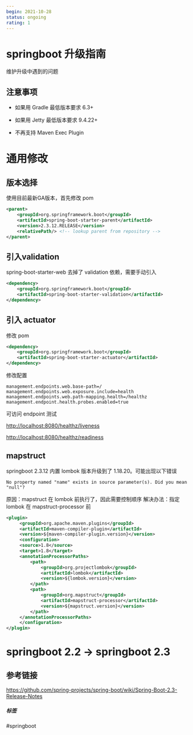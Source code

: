 ```yaml
---
begin: 2021-10-28
status: ongoing
rating: 1
---
```


# springboot 升级指南

维护升级中遇到的问题

## 注意事项

-   如果用 Gradle 最低版本要求 6.3+
    
-   如果用 Jetty 最低版本要求 9.4.22+
    
-   不再支持 Maven Exec Plugin
    

# 通用修改

## 版本选择

使用目前最新GA版本，首先修改 pom

```xml
<parent>
	<groupId>org.springframework.boot</groupId>
	<artifactId>spring-boot-starter-parent</artifactId>
	<version>2.3.12.RELEASE</version>
	<relativePath/> <!-- lookup parent from repository -->
</parent>
```

## 引入validation

spring-boot-starter-web 去掉了 validation 依赖，需要手动引入

```xml
<dependency>
	<groupId>org.springframework.boot</groupId>
	<artifactId>spring-boot-starter-validation</artifactId>
</dependency>
```

## 引入 actuator

修改 pom

```xml
<dependency>
	<groupId>org.springframework.boot</groupId>
	<artifactId>spring-boot-starter-actuator</artifactId>
</dependency>
```

修改配置

```
management.endpoints.web.base-path=/  
management.endpoints.web.exposure.include=health  
management.endpoints.web.path-mapping.health=/healthz  
management.endpoint.health.probes.enabled=true
```

可访问 endpoint 测试

[http://localhost:8080/healthz/liveness](http://localhost:8080/healthz/health/liveness)

[http://localhost:8080/healthz/readiness](http://localhost:8080/healthz/health/readiness)

## mapstruct 
springboot 2.3.12 内置 lombok 版本升级到了 1.18.20。可能出现以下错误

```log
No property named "name" exists in source parameter(s). Did you mean "null"?
```
原因：mapstruct 在 lombok 前执行了，因此需要控制顺序
解决办法：指定 lombok 在 mapstruct-processor 前
```xml
<plugin>  
	 <groupId>org.apache.maven.plugins</groupId>  
	 <artifactId>maven-compiler-plugin</artifactId>  
	 <version>${maven-compiler-plugin.version}</version>  
	 <configuration>  
	 <source>1.8</source>  
	 <target>1.8</target>  
	 <annotationProcessorPaths>  
		 <path>  
			 <groupId>org.projectlombok</groupId>  
			 <artifactId>lombok</artifactId>  
			 <version>${lombok.version}</version>  
		 </path>  
		 <path>  
			 <groupId>org.mapstruct</groupId>  
			 <artifactId>mapstruct-processor</artifactId>  
			 <version>${mapstruct.version}</version>  
		 </path>  
	 </annotationProcessorPaths>  
	 </configuration>  
</plugin>
```

# springboot 2.2 -> springboot 2.3
## 参考链接
https://github.com/spring-projects/spring-boot/wiki/Spring-Boot-2.3-Release-Notes

##### 标签
#springboot